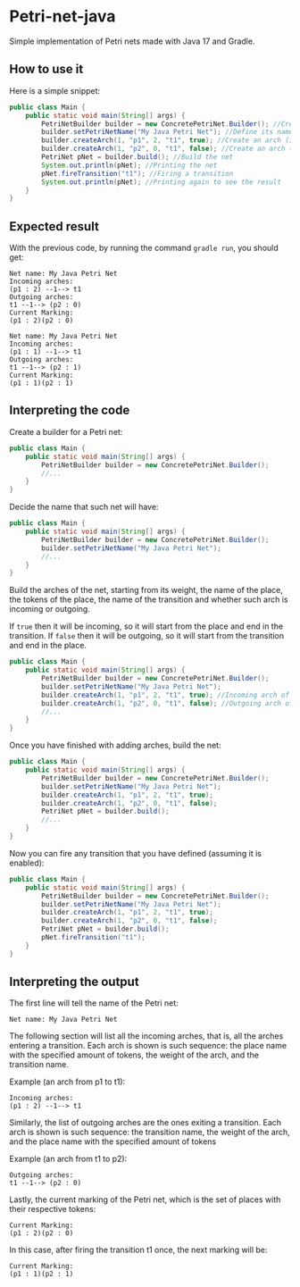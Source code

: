 # Petri-net-java
Simple implementation of Petri nets made with Java 17 and Gradle.

## How to use it
Here is a simple snippet:
```java
public class Main {
    public static void main(String[] args) {
        PetriNetBuilder builder = new ConcretePetriNet.Builder(); //Create a net-builder
        builder.setPetriNetName("My Java Petri Net"); //Define its name
        builder.createArch(1, "p1", 2, "t1", true); //Create an arch (incoming)
        builder.createArch(1, "p2", 0, "t1", false); //Create an arch (outgoing)
        PetriNet pNet = builder.build(); //Build the net
        System.out.println(pNet); //Printing the net
        pNet.fireTransition("t1"); //Firing a transition
        System.out.println(pNet); //Printing again to see the result
    }
}
```

## Expected result
With the previous code, by running the command `gradle run`, you should get:
```
Net name: My Java Petri Net
Incoming arches: 
(p1 : 2) --1--> t1
Outgoing arches: 
t1 --1--> (p2 : 0)
Current Marking:
(p1 : 2)(p2 : 0)

Net name: My Java Petri Net
Incoming arches:
(p1 : 1) --1--> t1
Outgoing arches:
t1 --1--> (p2 : 1)
Current Marking:
(p1 : 1)(p2 : 1)
```

## Interpreting the code

Create a builder for a Petri net:
```java
public class Main {
    public static void main(String[] args) {
        PetriNetBuilder builder = new ConcretePetriNet.Builder();
        //...
    }
}
```
Decide the name that such net will have:
```java
public class Main {
    public static void main(String[] args) {
        PetriNetBuilder builder = new ConcretePetriNet.Builder();
        builder.setPetriNetName("My Java Petri Net");
        //...
    }
}
```
Build the arches of the net, starting from its weight, the name of the place, the tokens of the place, the name of the transition and whether such arch is incoming or outgoing.

If `true` then it will be incoming, so it will start from the place and end in the transition.
If `false` then it will be outgoing, so it will start from the transition and end in the place.
```java
public class Main {
    public static void main(String[] args) {
        PetriNetBuilder builder = new ConcretePetriNet.Builder();
        builder.setPetriNetName("My Java Petri Net");
        builder.createArch(1, "p1", 2, "t1", true); //Incoming arch of weight 1, with p1 having 2 tokens
        builder.createArch(1, "p2", 0, "t1", false); //Outgoing arch of weight 1, with p2 having 0 tokens
        //...
    }
}
```
Once you have finished with adding arches, build the net:
```java
public class Main {
    public static void main(String[] args) {
        PetriNetBuilder builder = new ConcretePetriNet.Builder(); 
        builder.setPetriNetName("My Java Petri Net"); 
        builder.createArch(1, "p1", 2, "t1", true); 
        builder.createArch(1, "p2", 0, "t1", false);
        PetriNet pNet = builder.build();
        //...
    }
}
```
Now you can fire any transition that you have defined (assuming it is enabled):
```java
public class Main {
    public static void main(String[] args) {
        PetriNetBuilder builder = new ConcretePetriNet.Builder(); 
        builder.setPetriNetName("My Java Petri Net"); 
        builder.createArch(1, "p1", 2, "t1", true); 
        builder.createArch(1, "p2", 0, "t1", false);
        PetriNet pNet = builder.build();
        pNet.fireTransition("t1");
    }
}
```

## Interpreting the output
The first line will tell the name of the Petri net:
```
Net name: My Java Petri Net
```
The following section will list all the incoming arches, that is, all the arches entering a transition.
Each arch is shown is such sequence: the place name with the specified amount of tokens, the weight of the arch, and the transition name.

Example (an arch from p1 to t1):
```
Incoming arches:
(p1 : 2) --1--> t1
```
Similarly, the list of outgoing arches are the ones exiting a transition.
Each arch is shown is such sequence: the transition name, the weight of the arch, and the place name with the specified amount of tokens

Example (an arch from t1 to p2):
```
Outgoing arches:
t1 --1--> (p2 : 0)
```
Lastly, the current marking of the Petri net, which is the set of places with their respective tokens:
```
Current Marking:
(p1 : 2)(p2 : 0)
```
In this case, after firing the transition t1 once, the next marking will be:
```
Current Marking:
(p1 : 1)(p2 : 1)
```

